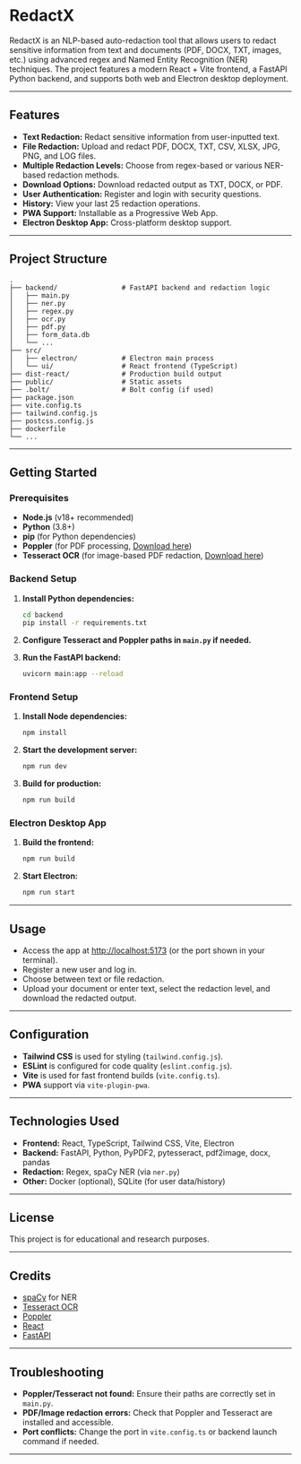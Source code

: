 # RedactX

RedactX is an NLP-based auto-redaction tool that allows users to redact sensitive information from text and documents (PDF, DOCX, TXT, images, etc.) using advanced regex and Named Entity Recognition (NER) techniques. The project features a modern React + Vite frontend, a FastAPI Python backend, and supports both web and Electron desktop deployment.

---

## Features

- **Text Redaction:** Redact sensitive information from user-inputted text.
- **File Redaction:** Upload and redact PDF, DOCX, TXT, CSV, XLSX, JPG, PNG, and LOG files.
- **Multiple Redaction Levels:** Choose from regex-based or various NER-based redaction methods.
- **Download Options:** Download redacted output as TXT, DOCX, or PDF.
- **User Authentication:** Register and login with security questions.
- **History:** View your last 25 redaction operations.
- **PWA Support:** Installable as a Progressive Web App.
- **Electron Desktop App:** Cross-platform desktop support.

---

## Project Structure

```
.
├── backend/                # FastAPI backend and redaction logic
│   ├── main.py
│   ├── ner.py
│   ├── regex.py
│   ├── ocr.py
│   ├── pdf.py
│   ├── form_data.db
│   └── ...
├── src/
│   ├── electron/           # Electron main process
│   └── ui/                 # React frontend (TypeScript)
├── dist-react/             # Production build output
├── public/                 # Static assets
├── .bolt/                  # Bolt config (if used)
├── package.json
├── vite.config.ts
├── tailwind.config.js
├── postcss.config.js
├── dockerfile
└── ...
```

---

## Getting Started

### Prerequisites

- **Node.js** (v18+ recommended)
- **Python** (3.8+)
- **pip** (for Python dependencies)
- **Poppler** (for PDF processing, [Download here](http://blog.alivate.com.au/poppler-windows/))
- **Tesseract OCR** (for image-based PDF redaction, [Download here](https://github.com/tesseract-ocr/tesseract))

### Backend Setup

1. **Install Python dependencies:**
    ```sh
    cd backend
    pip install -r requirements.txt
    ```

2. **Configure Tesseract and Poppler paths in `main.py` if needed.**

3. **Run the FastAPI backend:**
    ```sh
    uvicorn main:app --reload
    ```

### Frontend Setup

1. **Install Node dependencies:**
    ```sh
    npm install
    ```

2. **Start the development server:**
    ```sh
    npm run dev
    ```

3. **Build for production:**
    ```sh
    npm run build
    ```

### Electron Desktop App

1. **Build the frontend:**
    ```sh
    npm run build
    ```

2. **Start Electron:**
    ```sh
    npm run start
    ```

---

## Usage

- Access the app at [http://localhost:5173](http://localhost:5173) (or the port shown in your terminal).
- Register a new user and log in.
- Choose between text or file redaction.
- Upload your document or enter text, select the redaction level, and download the redacted output.

---

## Configuration

- **Tailwind CSS** is used for styling (`tailwind.config.js`).
- **ESLint** is configured for code quality (`eslint.config.js`).
- **Vite** is used for fast frontend builds (`vite.config.ts`).
- **PWA** support via `vite-plugin-pwa`.

---

## Technologies Used

- **Frontend:** React, TypeScript, Tailwind CSS, Vite, Electron
- **Backend:** FastAPI, Python, PyPDF2, pytesseract, pdf2image, docx, pandas
- **Redaction:** Regex, spaCy NER (via `ner.py`)
- **Other:** Docker (optional), SQLite (for user data/history)

---

## License

This project is for educational and research purposes.

---

## Credits

- [spaCy](https://spacy.io/) for NER
- [Tesseract OCR](https://github.com/tesseract-ocr/tesseract)
- [Poppler](https://poppler.freedesktop.org/)
- [React](https://react.dev/)
- [FastAPI](https://fastapi.tiangolo.com/)

---

## Troubleshooting

- **Poppler/Tesseract not found:** Ensure their paths are correctly set in `main.py`.
- **PDF/Image redaction errors:** Check that Poppler and Tesseract are installed and accessible.
- **Port conflicts:** Change the port in `vite.config.ts` or backend launch command if needed.

---

